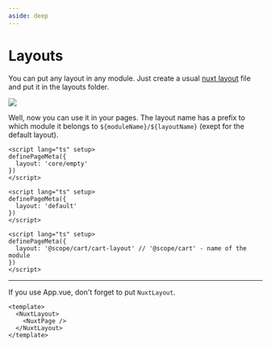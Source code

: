```yaml
---
aside: deep
---
```


# Layouts

You can put any layout in any module. Just create a usual [nuxt layout][nuxt-layout] file and put it in the layouts folder.

![](/images/content/module-layout-example-dir.jpg)

Well, now you can use it in your pages. The layout name has a prefix to which module it belongs to `${moduleName}/${layoutName}` (exept for the default layout).

<CodeGroup>
<CodeBlock label="empty" active>

```vue
<script lang="ts" setup>
definePageMeta({
  layout: 'core/empty'
})
</script>
```

</CodeBlock>
<CodeBlock label="default">

```vue
<script lang="ts" setup>
definePageMeta({
  layout: 'default'
})
</script>
```

</CodeBlock>
<CodeBlock label="cart">

```vue
<script lang="ts" setup>
definePageMeta({
  layout: '@scope/cart/cart-layout' // '@scope/cart' - name of the module
})
</script>
```

</CodeBlock>
</CodeGroup>

---

If you use App.vue, don't forget to put `NuxtLayout`.

```vue
<template>
  <NuxtLayout>
    <NuxtPage />
  </NuxtLayout>
</template>
```


[nuxt-layout]: https://v3.nuxtjs.org/guide/directory-structure/layouts